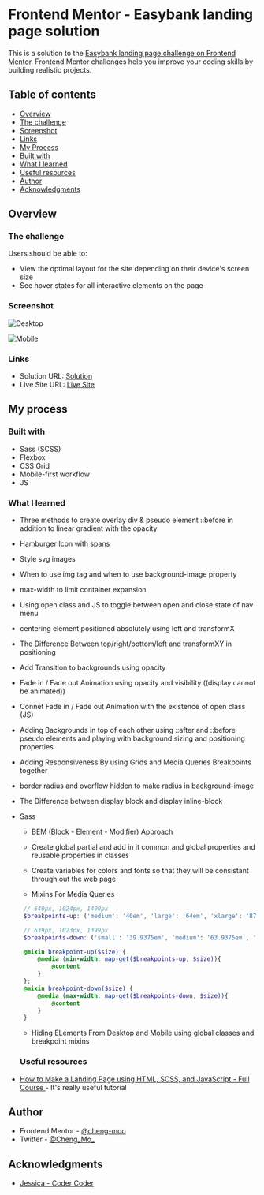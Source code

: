 # Frontend Mentor - Easybank landing page solution

This is a solution to the [Easybank landing page challenge on Frontend Mentor](https://www.frontendmentor.io/challenges/easybank-landing-page-WaUhkoDN). Frontend Mentor challenges help you improve your coding skills by building realistic projects. 

## Table of contents

- [Overview](#overview)
- [The challenge](#the-challenge)
- [Screenshot](#screenshot)
- [Links](#links)
- [My Process](#my-process)
- [Built with](#built-with)
- [What I learned](#what-i-learned)
- [Useful resources](#useful-resources)
- [Author](#author)
- [Acknowledgments](#acknowledgments)

## Overview

### The challenge

Users should be able to:

- View the optimal layout for the site depending on their device's screen size
- See hover states for all interactive elements on the page

### Screenshot

![Desktop](./dist/images/Screenshot%202022-05-02%20at%2018-14-36%20Frontend%20Mentor%20Easybank%20landing%20page.png)

![Mobile](./dist/images/Screenshot%202022-05-02%20at%2018-18-30%20Frontend%20Mentor%20Easybank%20landing%20page.png)

### Links

- Solution URL: [Solution](https://www.frontendmentor.io/solutions/responsive-landing-page-using-sass-scss-mobilefirst-workflow-and-bem-HkiW-i6rc)
- Live Site URL: [Live Site](https://cheng-moo.github.io/easybank-landing-page/dist/)


## My process

### Built with

- Sass (SCSS)
- Flexbox
- CSS Grid
- Mobile-first workflow
- JS

### What I learned

- Three methods to create overlay div & pseudo element ::before in addition to linear gradient with the opacity

- Hamburger Icon with spans

- Style svg images

- When to use img tag and when to use background-image property

- max-width to limit container expansion

- Using open class and JS to toggle between open and close state of nav menu

- centering element positioned absolutely using left and transformX

- The Difference Between top/right/bottom/left and transformXY in positioning

- Add Transition to backgrounds using opacity

- Fade in / Fade out Animation using opacity and visibility ((display cannot be animated))

- Connet Fade in / Fade out Animation with the existence of open class (JS)

- Adding Backgrounds in top of each other using ::after and ::before pseudo elements and playing with background sizing and positioning properties

- Adding Responsiveness By using Grids and Media Queries Breakpoints together

- border radius and overflow hidden to make radius in background-image

- The Difference between display block and display inline-block

- Sass

   - BEM (Block - Element - Modifier) Approach

   - Create global partial and add in it common and global properties and reusable properties in classes

   - Create variables for colors and fonts so that they will be consistant through out the web page

   - Mixins For Media Queries


   ```scss
    // 640px, 1024px, 1400px
    $breakpoints-up: ('medium': '40em', 'large': '64em', 'xlarge': '87.5em');

    // 639px, 1023px, 1399px
    $breakpoints-down: ('small': '39.9375em', 'medium': '63.9375em', 'large': '87.4375em');

    @mixin breakpoint-up($size) {
        @media (min-width: map-get($breakpoints-up, $size)){
            @content
        }
    };
    @mixin breakpoint-down($size) {
        @media (max-width: map-get($breakpoints-down, $size)){
            @content
        }
    }
   ```
   - Hiding ELements From Desktop and Mobile using global classes and breakpoint mixins 


   ### Useful resources

- [How to Make a Landing Page using HTML, SCSS, and JavaScript - Full Course
](https://www.youtube.com/watch?v=aoQ6S1a32j8) - It's really useful tutorial


## Author


- Frontend Mentor - [@cheng-moo](https://www.frontendmentor.io/profile/cheng-moo)
- Twitter - [@Cheng_Mo_](https://twitter.com/Cheng_Mo_)

## Acknowledgments

- [Jessica - Coder Coder](https://www.youtube.com/thecodercoder)
